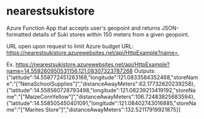 # nearestsukistore
Azure Function App that accepts user's geopoint and returns JSON-formatted details of Suki stores within 150 meters from a given geopoint.

URL open upon request to limit Azure budget
URL: https://nearestsukistore.azurewebsites.net/api/HttpExample?name=<Latitude>,<Longitude>

Ex. https://nearestsukistore.azurewebsites.net/api/HttpExample?name=14.559260950531156,121.08307323787268
Outputs:
{"latitude":14.558772451263168,"longitude":121.0833584352468,"storeName":"[\"NenaSchoolSupplies\"]","distanceAwayMeters":62.17732620239258},{"latitude":14.558560728793498,"longitude":121.08239213419192,"storeName":"[\"MaizeCornYellow\"]","distanceAwayMeters":106.72483825683594},{"latitude":14.558505450401091,"longitude":121.08402743016885,"storeName":"[\"Marites Store\"]","distanceAwayMeters":132.52117919921875}]
